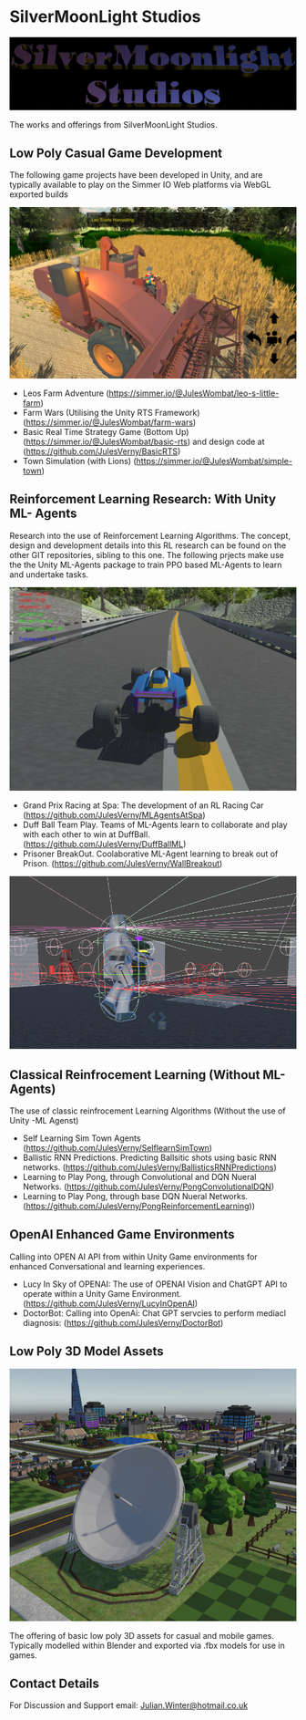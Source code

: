 # SilverMoonLight Studios 

![ScreenShot](SilverMoonLight.png)

The works and offerings from SilverMoonLight Studios.

## Low Poly Casual Game Development

The following game projects have been developed in Unity, and are typically available to play on the Simmer IO Web platforms via WebGL exported builds

![ScreenShot](LeoFarm.PNG)

- Leos Farm Adventure (https://simmer.io/@JulesWombat/leo-s-little-farm)
- Farm Wars (Utilising the Unity RTS Framework) (https://simmer.io/@JulesWombat/farm-wars)
- Basic Real Time Strategy Game (Bottom Up)   (https://simmer.io/@JulesWombat/basic-rts) and design code at (https://github.com/JulesVerny/BasicRTS)
- Town Simulation (with Lions)  (https://simmer.io/@JulesWombat/simple-town)

## Reinforcement Learning Research: With Unity ML- Agents

Research into the use of Reinforcement Learning Algorithms.  The concept, design and development details into this RL research can be found on the other GIT repositories, sibling to this one.
The following prjects make use the the Unity ML-Agents package to train PPO based ML-Agents to learn and undertake tasks.  

![ScreenShot](GrandPrix.PNG)

- Grand Prix Racing at Spa: The development of an RL Racing Car (https://github.com/JulesVerny/MLAgentsAtSpa)
- Duff Ball Team Play. Teams of ML-Agents learn to collaborate and play with each other to win at DuffBall. (https://github.com/JulesVerny/DuffBallML)
- Prisoner BreakOut.  Coolaborative ML-Agent learning to break out of Prison. (https://github.com/JulesVerny/WallBreakout)

![ScreenShot](CyberManSense.png)

  ## Classical Reinfrocement Learning (Without ML-Agents) 

The use of classic reinfrocement Learning Algorithms (Without the use of Unity -ML Agenst)
  
- Self Learning Sim Town Agents (https://github.com/JulesVerny/SelflearnSimTown)
- Ballistic RNN Predictions. Predicting Ballsitic shots using basic RNN networks. (https://github.com/JulesVerny/BallisticsRNNPredictions)
- Learning to Play Pong, through Convolutional and DQN Nueral Networks. (https://github.com/JulesVerny/PongConvolutionalDQN)
- Learning to Play Pong, through base DQN Nueral Networks. (https://github.com/JulesVerny/PongReinforcementLearning))

## OpenAI Enhanced Game Environments 
Calling into OPEN AI API from within Unity Game environments for enhanced Conversational and learning experiences. 

- Lucy In Sky of OPENAI: The use of OPENAI Vision and ChatGPT API to operate within a Unity Game Environment.  (https://github.com/JulesVerny/LucyInOpenAI)
- DoctorBot: Calling into OpenAi: Chat GPT servcies to perform mediacl diagnosis:  (https://github.com/JulesVerny/DoctorBot)


## Low Poly 3D Model Assets
![ScreenShot](LowPolyJodrellBank.PNG)

The offering of basic low poly 3D assets for casual and mobile games. Typically modelled within Blender and exported via .fbx models for use in games. 

## Contact Details

For Discussion and Support
email: Julian.Winter@hotmail.co.uk
